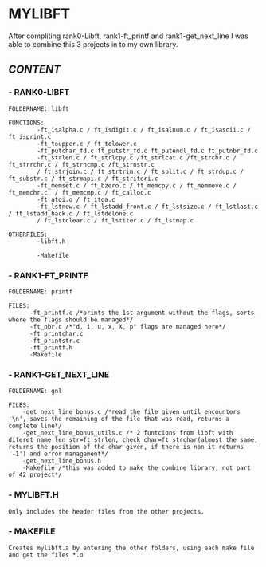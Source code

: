 # **MYLIBFT**

After compliting rank0-Libft, rank1-ft_printf and rank1-get_next_line I was able to combine this 3 projects in to my own library. 

## **_CONTENT_**

### - **RANK0-LIBFT**

    FOLDERNAME: libft
    
    FUNCTIONS:
            -ft_isalpha.c / ft_isdigit.c / ft_isalnum.c / ft_isascii.c / ft_isprint.c
            -ft_toupper.c / ft_tolower.c
            -ft_putchar_fd.c ft_putstr_fd.c ft_putendl_fd.c ft_putnbr_fd.c
            -ft_strlen.c / ft_strlcpy.c /ft_strlcat.c /ft_strchr.c / ft_strrchr.c / ft_strncmp.c /ft_strnstr.c 
            / ft_strjoin.c / ft_strtrim.c / ft_split.c / ft_strdup.c / ft_substr.c / ft_strmapi.c / ft_striteri.c 
            -ft_memset.c / ft_bzero.c / ft_memcpy.c / ft_memmove.c / ft_memchr.c  / ft_memcmp.c / ft_calloc.c 
            -ft_atoi.o / ft_itoa.c
            -ft_lstnew.c / ft_lstadd_front.c / ft_lstsize.c / ft_lstlast.c / ft_lstadd_back.c / ft_lstdelone.c 
            / ft_lstclear.c / ft_lstiter.c / ft_lstmap.c
    
    OTHERFILES:
            -libft.h
            
            -Makefile
            
### - **RANK1-FT_PRINTF**

    FOLDERNAME: printf
    
    FILES:
          -ft_printf.c /*prints the 1st argument without the flags, sorts where the flags should be managed*/
          -ft_nbr.c /*"d, i, u, x, X, p" flags are managed here*/
          -ft_printchar.c
          -ft_printstr.c
          -ft_printf.h
          -Makefile
          
### - **RANK1-GET_NEXT_LINE**

    FOLDERNAME: gnl
    
    FILES:
        -get_next_line_bonus.c /*read the file given until encounters '\n', saves the remaining of the file that was read, returns a complete line*/
        -get_next_line_bonus_utils.c /* 2 funtcions from libft with diferet name len_str=ft_strlen, check_char=ft_strchar(almost the same, returns the position of the char given, if there is non it returns '-1') and error management*/
        -get_next_line_bonus.h
        -Makefile /*this was added to make the combine library, not part of 42 project*/
        
### - **MYLIBFT.H**

    Only includes the header files from the other projects.
    
### - **MAKEFILE**

    Creates mylibft.a by entering the other folders, using each make file and get the files *.o
